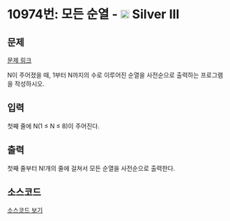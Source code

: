 # 10974번: 모든 순열 - <img src="https://static.solved.ac/tier_small/8.svg" style="height:20px" /> Silver III

<!-- performance -->

<!-- 문제 제출 후 깃허브에 푸시를 했을 때 제출한 코드의 성능이 입력될 공간입니다.-->

<!-- end -->

## 문제

[문제 링크](https://boj.kr/10974)


<p>N이 주어졌을 때, 1부터 N까지의 수로 이루어진 순열을 사전순으로 출력하는 프로그램을 작성하시오.</p>



## 입력


<p>첫째 줄에 N(1 ≤ N ≤ 8)이 주어진다.&nbsp;</p>



## 출력


<p>첫째 줄부터 N!개의 줄에 걸쳐서 모든 순열을 사전순으로 출력한다.</p>



## 소스코드

[소스코드 보기](Main.java)